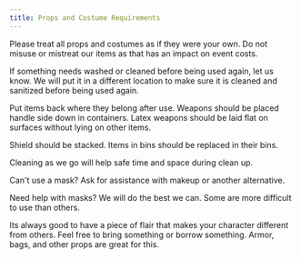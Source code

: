 ```yaml
---
title: Props and Costume Requirements
---
```


Please treat all props and costumes as if they were your own. Do not misuse or mistreat our items as that has an impact on event costs.

If something needs washed or cleaned before being used again, let us know. We will put it in a different location to make sure it is cleaned and sanitized before being used again.

Put items back where they belong after use. Weapons should be placed handle side down in containers. Latex weapons should be laid flat on surfaces without lying on other items. 

Shield should be stacked. Items in bins should be replaced in their bins.

Cleaning as we go will help safe time and space during clean up.

Can't use a mask? Ask for assistance with makeup or another alternative.

Need help with masks? We will do the best we can. Some are more difficult to use than others.

Its always good to have a piece of flair that makes your character different from others. Feel free to bring something or borrow something. Armor, bags, and other props are great for this.